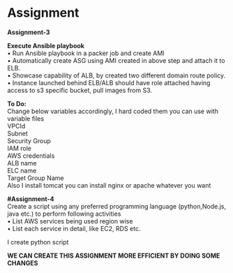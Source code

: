 # Assignment
**Assignment-3<br />**

**Execute Ansible playbook<br />**
• Run Ansible playbook in a packer job and create AMI<br />
• Automatically create ASG using AMI created in above step and attach it to ELB.<br />
• Showcase capability of ALB, by created two different domain route policy.<br />
• Instance launched behind ELB/ALB should have role attached having access to s3 specific bucket, pull images from S3.<br />

**To Do:<br />**
Change below variables accordingly, I hard coded them you can use with variable files<br />
VPCId<br />
Subnet<br />
Security Group<br />
IAM role<br />
AWS credentials<br />
ALB name<br />
ELC name<br />
Target Group Name<br />
Also I install tomcat you can install nginx or apache whatever you want<br />

**#Assignment-4**<br />
Create a script using any preferred programming language (python,Node.js, java etc.) to perform following activities<br />
• List AWS services being used region wise<br />
• List each service in detail, like EC2, RDS etc.<br />

I create python script

**WE CAN CREATE THIS ASSIGNMENT MORE EFFICIENT BY DOING SOME CHANGES**

